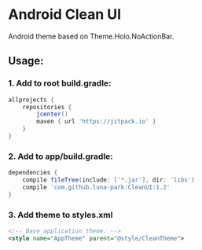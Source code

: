 # Android Clean UI
Android theme based on Theme.Holo.NoActionBar.

## Usage:<br>
### 1. Add to root build.gradle:
```gradle
allprojects {
    repositories {
        jcenter()
        maven { url 'https://jitpack.io' }
    }
}
```

### 2. Add to app/build.gradle:
```gradle
dependencies {
    compile fileTree(include: ['*.jar'], dir: 'libs')
    compile 'com.github.luna-park:CleanUI:1.2'
}
```
### 3. Add theme to styles.xml
```xml
<!-- Base application theme. -->
<style name="AppTheme" parent="@style/CleanTheme">
```
